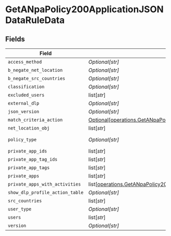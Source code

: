 # GetANpaPolicy200ApplicationJSONDataRuleData


## Fields

| Field                                                                                                                                                                                        | Type                                                                                                                                                                                         | Required                                                                                                                                                                                     | Description                                                                                                                                                                                  | Example                                                                                                                                                                                      |
| -------------------------------------------------------------------------------------------------------------------------------------------------------------------------------------------- | -------------------------------------------------------------------------------------------------------------------------------------------------------------------------------------------- | -------------------------------------------------------------------------------------------------------------------------------------------------------------------------------------------- | -------------------------------------------------------------------------------------------------------------------------------------------------------------------------------------------- | -------------------------------------------------------------------------------------------------------------------------------------------------------------------------------------------- |
| `access_method`                                                                                                                                                                              | *Optional[str]*                                                                                                                                                                              | :heavy_minus_sign:                                                                                                                                                                           | N/A                                                                                                                                                                                          | Client                                                                                                                                                                                       |
| `b_negate_net_location`                                                                                                                                                                      | *Optional[str]*                                                                                                                                                                              | :heavy_minus_sign:                                                                                                                                                                           | N/A                                                                                                                                                                                          | <boolean>                                                                                                                                                                                    |
| `b_negate_src_countries`                                                                                                                                                                     | *Optional[str]*                                                                                                                                                                              | :heavy_minus_sign:                                                                                                                                                                           | N/A                                                                                                                                                                                          | <boolean>                                                                                                                                                                                    |
| `classification`                                                                                                                                                                             | *Optional[str]*                                                                                                                                                                              | :heavy_minus_sign:                                                                                                                                                                           | N/A                                                                                                                                                                                          | <string>                                                                                                                                                                                     |
| `excluded_users`                                                                                                                                                                             | list[*str*]                                                                                                                                                                                  | :heavy_minus_sign:                                                                                                                                                                           | N/A                                                                                                                                                                                          |                                                                                                                                                                                              |
| `external_dlp`                                                                                                                                                                               | *Optional[str]*                                                                                                                                                                              | :heavy_minus_sign:                                                                                                                                                                           | N/A                                                                                                                                                                                          | <boolean>                                                                                                                                                                                    |
| `json_version`                                                                                                                                                                               | *Optional[str]*                                                                                                                                                                              | :heavy_minus_sign:                                                                                                                                                                           | N/A                                                                                                                                                                                          | <integer>                                                                                                                                                                                    |
| `match_criteria_action`                                                                                                                                                                      | [Optional[operations.GetANpaPolicy200ApplicationJSONDataRuleDataMatchCriteriaAction]](undefined/models/operations/getanpapolicy200applicationjsondataruledatamatchcriteriaaction.md)         | :heavy_minus_sign:                                                                                                                                                                           | N/A                                                                                                                                                                                          |                                                                                                                                                                                              |
| `net_location_obj`                                                                                                                                                                           | list[*str*]                                                                                                                                                                                  | :heavy_minus_sign:                                                                                                                                                                           | N/A                                                                                                                                                                                          |                                                                                                                                                                                              |
| `policy_type`                                                                                                                                                                                | *Optional[str]*                                                                                                                                                                              | :heavy_minus_sign:                                                                                                                                                                           | N/A                                                                                                                                                                                          | private-app                                                                                                                                                                                  |
| `private_app_ids`                                                                                                                                                                            | list[*str*]                                                                                                                                                                                  | :heavy_minus_sign:                                                                                                                                                                           | N/A                                                                                                                                                                                          |                                                                                                                                                                                              |
| `private_app_tag_ids`                                                                                                                                                                        | list[*str*]                                                                                                                                                                                  | :heavy_minus_sign:                                                                                                                                                                           | N/A                                                                                                                                                                                          |                                                                                                                                                                                              |
| `private_app_tags`                                                                                                                                                                           | list[*str*]                                                                                                                                                                                  | :heavy_minus_sign:                                                                                                                                                                           | N/A                                                                                                                                                                                          |                                                                                                                                                                                              |
| `private_apps`                                                                                                                                                                               | list[*str*]                                                                                                                                                                                  | :heavy_minus_sign:                                                                                                                                                                           | N/A                                                                                                                                                                                          |                                                                                                                                                                                              |
| `private_apps_with_activities`                                                                                                                                                               | list[[operations.GetANpaPolicy200ApplicationJSONDataRuleDataPrivateAppsWithActivities](undefined/models/operations/getanpapolicy200applicationjsondataruledataprivateappswithactivities.md)] | :heavy_minus_sign:                                                                                                                                                                           | N/A                                                                                                                                                                                          |                                                                                                                                                                                              |
| `show_dlp_profile_action_table`                                                                                                                                                              | *Optional[str]*                                                                                                                                                                              | :heavy_minus_sign:                                                                                                                                                                           | N/A                                                                                                                                                                                          | <boolean>                                                                                                                                                                                    |
| `src_countries`                                                                                                                                                                              | list[*str*]                                                                                                                                                                                  | :heavy_minus_sign:                                                                                                                                                                           | N/A                                                                                                                                                                                          |                                                                                                                                                                                              |
| `user_type`                                                                                                                                                                                  | *Optional[str]*                                                                                                                                                                              | :heavy_minus_sign:                                                                                                                                                                           | N/A                                                                                                                                                                                          | user                                                                                                                                                                                         |
| `users`                                                                                                                                                                                      | list[*str*]                                                                                                                                                                                  | :heavy_minus_sign:                                                                                                                                                                           | N/A                                                                                                                                                                                          |                                                                                                                                                                                              |
| `version`                                                                                                                                                                                    | *Optional[str]*                                                                                                                                                                              | :heavy_minus_sign:                                                                                                                                                                           | N/A                                                                                                                                                                                          | <integer>                                                                                                                                                                                    |